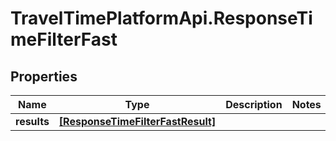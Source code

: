 # TravelTimePlatformApi.ResponseTimeFilterFast

## Properties

Name | Type | Description | Notes
------------ | ------------- | ------------- | -------------
**results** | [**[ResponseTimeFilterFastResult]**](ResponseTimeFilterFastResult.md) |  | 


